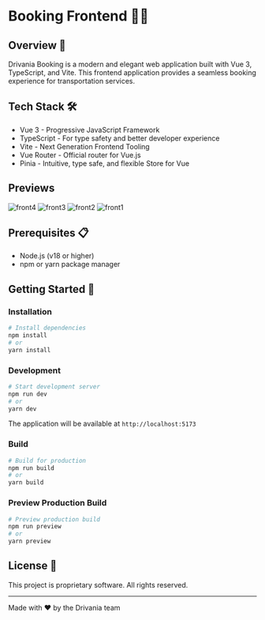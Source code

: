 # Booking Frontend 🚗✨

## Overview 🌟

Drivania Booking is a modern and elegant web application built with Vue 3, TypeScript, and Vite. This frontend application provides a seamless booking experience for transportation services.

## Tech Stack 🛠️

- Vue 3 - Progressive JavaScript Framework
- TypeScript - For type safety and better developer experience
- Vite - Next Generation Frontend Tooling
- Vue Router - Official router for Vue.js
- Pinia - Intuitive, type safe, and flexible Store for Vue

## Previews
![front4](https://github.com/user-attachments/assets/3d4118b7-3e19-4049-80bf-0b70e2d3894e)
![front3](https://github.com/user-attachments/assets/d218a605-8606-4c35-8fb6-8b223c03483f)
![front2](https://github.com/user-attachments/assets/3495f502-aa7f-4818-a4a8-fccccd33c695)
![front1](https://github.com/user-attachments/assets/69c2d748-20b3-4f19-bcd0-57ca074a417d)



## Prerequisites 📋

- Node.js (v18 or higher)
- npm or yarn package manager

## Getting Started 🚀

### Installation

```bash
# Install dependencies
npm install
# or
yarn install
```

### Development

```bash
# Start development server
npm run dev
# or
yarn dev
```

The application will be available at `http://localhost:5173`

### Build

```bash
# Build for production
npm run build
# or
yarn build
```

### Preview Production Build

```bash
# Preview production build
npm run preview
# or
yarn preview
```

## License 📄

This project is proprietary software. All rights reserved.

---

Made with ❤️ by the Drivania team
